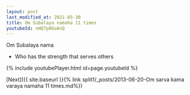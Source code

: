 ```yaml
---
layout: post
last_modified_at: 2021-03-30
title: Om Subalaya namaha 11 times
youtubeId: nHQ7p06oAnQ
---
```

 
 
Om Subalaya nama 
 
 -  Who has the strength that serves others 
 
  
 
  
 
 
 
 
 
 


{% include youtubePlayer.html id=page.youtubeId %}
 
[Next]({{ site.baseurl }}{% link  split1/_posts/2013-06-20-Om sarva kama varaya namaha 11 times.md%})
 
